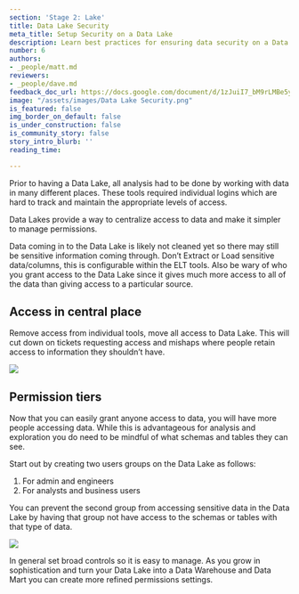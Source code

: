 ```yaml
---
section: 'Stage 2: Lake'
title: Data Lake Security
meta_title: Setup Security on a Data Lake
description: Learn best practices for ensuring data security on a Data Lake database.
number: 6
authors:
- _people/matt.md
reviewers:
- _people/dave.md
feedback_doc_url: https://docs.google.com/document/d/1zJuiI7_bM9rLMBe5yAiI3H7llHsbDk6FEqjk_Tz9Ki0/edit?usp=sharing
image: "/assets/images/Data Lake Security.png"
is_featured: false
img_border_on_default: false
is_under_construction: false
is_community_story: false
story_intro_blurb: ''
reading_time: 

---
```

Prior to having a Data Lake, all analysis had to be done by working with data in many different places. These tools required individual logins which are hard to track and maintain the appropriate levels of access.

Data Lakes provide a way to centralize access to data and make it simpler to manage permissions.

Data coming in to the Data Lake is likely not cleaned yet so there may still be sensitive information coming through. Don’t Extract or Load sensitive data/columns, this is configurable within the ELT tools. Also be wary of who you grant access to the Data Lake since it gives much more access to all of the data than giving access to a particular source.

## Access in central place

Remove access from individual tools, move all access to Data Lake. This will cut down on tickets requesting access and mishaps where people retain access to information they shouldn’t have.

![](https://lh5.googleusercontent.com/b0yUrkc5tvPF8hvUsSI184etgEeTfxmf62ZJeENI8_YzGYLxjBRcHAwMrHBGeROIlnewRSCjkXR9NIjb0hL2MxfkSiI16AQBwBDy2YegUe8Jd31KrryiAq_Mupb10VAgHo7iXaEP)

## Permission tiers

Now that you can easily grant anyone access to data, you will have more people accessing data. While this is advantageous for analysis and exploration you do need to be mindful of what schemas and tables they can see.

Start out by creating two users groups on the Data Lake as follows:

1. For admin and engineers
2. For analysts and business users

You can prevent the second group from accessing sensitive data in the Data Lake by having that group not have access to the schemas or tables with that type of data.

![](https://lh5.googleusercontent.com/EBZLvI4bTX2xhZPvfxfa2esMvquX_lw4aTEo86YdP0S2LFGHW2zHDK9-maTlML1TE4WSsAysisBALWmVm3IZyn_AP1jtMzrXJoMvXJiY_Rvgxo4BmL5EUc72N5Q_T6lsrRV5KzW5)

In general set broad controls so it is easy to manage. As you grow in sophistication and turn your Data Lake into a Data Warehouse and Data Mart you can create more refined permissions settings.